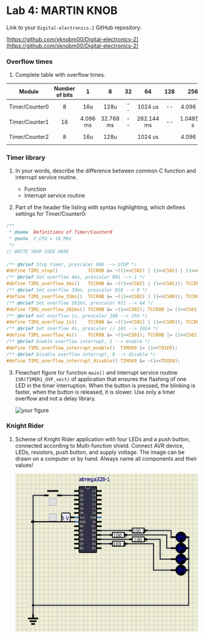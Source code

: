 # Lab 4: MARTIN KNOB

Link to your `Digital-electronics-2` GitHub repository:

   [https://github.com/xknobm00/Digital-electronics-2](https://github.com/xknobm00/Digital-electronics-2)

### Overflow times

1. Complete table with overflow times.

| **Module** | **Number of bits** | **1** | **8** | **32** | **64** | **128** | **256** | **1024** |
| :-: | :-: | :-: | :-: | :-: | :-: | :-: | :-: | :-: |
| Timer/Counter0 | 8  | 16u | 128u | -- | 1024 us | -- | 4.096 ms | 16.384 ms |
| Timer/Counter1 | 16 | 4.096 ms | 32.768 ms | -- | 262.144 ms | -- | 1.048576 s | 4.194304 s |
| Timer/Counter2 | 8  | 16u | 128u |  | 1024 us |  | 4.096 ms | 16.384 ms |


### Timer library

1. In your words, describe the difference between common C function and interrupt service routine.
   * Function
   * Interrupt service routine

2. Part of the header file listing with syntax highlighting, which defines settings for Timer/Counter0:

```c
/**
 * @name  Definitions of Timer/Counter0
 * @note  F_CPU = 16 MHz
 */
// WRITE YOUR CODE HERE

/** @brief Stop timer, prescaler 000 --> STOP */
#define TIM1_stop()           TCCR0B &= ~((1<<CS02) | (1<<CS01) | (1<<CS00));
/** @brief Set overflow 4ms, prescaler 001 --> 1 */
#define TIM1_overflow_4ms()   TCCR0B &= ~((1<<CS02) | (1<<CS01)); TCCR0B |= (1<<CS00);
/** @brief Set overflow 33ms, prescaler 010 --> 8 */
#define TIM1_overflow_33ms()  TCCR0B &= ~((1<<CS02) | (1<<CS00)); TCCR0B |= (1<<CS01);
/** @brief Set overflow 262ms, prescaler 011 --> 64 */
#define TIM1_overflow_262ms() TCCR0B &= ~(1<<CS02); TCCR0B |= (1<<CS01) | (1<<CS00);
/** @brief Set overflow 1s, prescaler 100 --> 256 */
#define TIM1_overflow_1s()    TCCR0B &= ~((1<<CS01) | (1<<CS00)); TCCR0B |= (1<<CS02);
/** @brief Set overflow 4s, prescaler // 101 --> 1024 */
#define TIM1_overflow_4s()    TCCR0B &= ~(1<<CS01); TCCR0B |= (1<<CS02) | (1<<CS00);
/** @brief Enable overflow interrupt, 1 --> enable */
#define TIM1_overflow_interrupt_enable()  TIMSK0 |= (1<<TOIE0);         
/** @brief Disable overflow interrupt, 0 --> disable */
#define TIM1_overflow_interrupt_disable() TIMSK0 &= ~(1<<TOIE0);

```

3. Flowchart figure for function `main()` and interrupt service routine `ISR(TIMER1_OVF_vect)` of application that ensures the flashing of one LED in the timer interruption. When the button is pressed, the blinking is faster, when the button is released, it is slower. Use only a timer overflow and not a delay library.

   ![your figure]()


### Knight Rider

1. Scheme of Knight Rider application with four LEDs and a push button, connected according to Multi-function shield. Connect AVR device, LEDs, resistors, push button, and supply voltage. The image can be drawn on a computer or by hand. Always name all components and their values!

   ![your figure](Images/knighrider.png)
